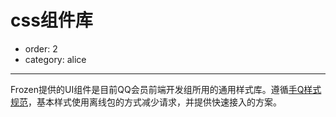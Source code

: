 # css组件库

- order: 2
- category: alice

---

Frozen提供的UI组件是目前QQ会员前端开发组所用的通用样式库。遵循[手Q样式规范](http://isux.oa.com/guide/mqq/vd#545)，基本样式使用离线包的方式减少请求，并提供快速接入的方案。

<script type="text/template" id="alice-module">
    <div class="alice-module">
        <div class="alice-module-head">
            <h2 class="alice-module-title">
                <a href="#"></a>
            </h2>
            <span class="alice-module-version"></span>
            <p class="alice-module-description"></p>
        </div>
    </div>
</script>

<script type="text/template" id="alice-module-demo">
    <div class="alice-module-demo">
        <h3 class="alice-module-subtitle"></h3>
        <div class="alice-module-dom"></div>
        <pre class="alice-module-code"></pre>
    </div>
</script>

<style>
.content{padding: 15px;}
.ui-avatar-tiled{display:inline-block;}
.alice-module {
    border-bottom: 1px solid #eee;    
    padding: 10;
    margin-top: 20px;
    margin-bottom: 50px;
}
.alice-module-head {
    overflow: hidden;
}
.alice-module-title {
    margin: 0;
    font-size: 28px;
    font-family: Trebuchet MS;
    display: inline;
}
.alice-module-title a {
    /*color: #7CAE23;*/
    color: #00a5e0;
    cursor: pointer;
}
.alice-module-link {
    font-size: 14px;
}
.alice-module-version {
    font-size: 12px;
    font-weight: normal;
    margin-left: 0.5em;
    color: #888;
    font-family: Menlo,Monaco,"Courier New",monospace;
}
p.alice-module-description {
    font-size: 14px;
    color: #888;
    margin: 10px 0 20px;
}
.alice-module-demo {
    position: relative;
}
.alice-module-demo:hover {
    background: #fdfdfd;
}
.alice-module-dom {
    margin-bottom: 8px;
    font-size:14px;
}
.alice-module-code {
    margin: 0!important;
}
@media (max-width: 640px){
    .alice-module-code{
    	display:none;
    }
}
h3.alice-module-subtitle {
    margin: 0;
    color: #333;
    display: block;
    padding: 20px 0;
}
.alice-module-sourcecode {
    position: absolute;
    right: 5px;
    top: 0;
    font-size: 12px;
    padding: 5px 10px;
    background: #EFFFE4;
    border-radius: 3px;
    display: none;
    z-index: 99;
    opacity: 0.8;
}

.alice-loading {
    margin-bottom: 20px;
}
.black {
    font-size: 12px;
    padding: 2px;
    border-radius: 2px;
    background: rgba(0, 0, 0, 0.55);
    color: #fff;
}
</style>

<div class="alice-modules"></div>

<script type="text/javascript">
seajs.use(['$', 'gallery/underscore/1.6.0/underscore', 'arale/popup/1.1.6/popup'], function($, _, Popup) {


    $.getJSON('package.json', function(data) {
        
        var deps = $('.side-area li[data-id]');
        _.each(deps, function(dep) {
            var moduleNode = $($('#alice-module').html());
            moduleNode.find('.alice-module-title a')
                .attr('href', 'docs/' + $(dep).data('id'))
                .attr('id', 'modules-' + $(dep).data('id'))
                .html($(dep).data('id'));
            moduleNode.appendTo('.alice-modules');
            var list = substractTitle(moduleNode.find('h2'));

            $.ajax({
                url: 'docs/' + $(dep).data('id'),
                dataType: 'html',
                success: function(data) {
                    data = $(data);
                    moduleNode.find('.alice-module-description')
                        .html(data.find('.entry-content > p:first-child').html());

                    data.find('.nico-insert-code').each(function(index, item) {
                        var demoNode = $($('#alice-module-demo').html());
                        item = $(item);
                        var subtitle = item.prev().html();
                        if (item.prev()[0].tagName !== 'H3' || !subtitle) {
                            subtitle = '默认';
                        }
                        
                        demoNode.find('.alice-module-subtitle').html(subtitle);
                        demoNode.find('.alice-module-dom').html(item.html());
                        
                        // 直接使用目标页面生成的高亮代码，不再动态渲染
                        var codeHtml = item.next('.highlight').find('pre').html();
                        demoNode.find('.alice-module-code').html(codeHtml);

                        moduleNode.find('.alice-loading').remove();
                        demoNode.appendTo(moduleNode);
                    });

                    // 中文关键词，一般放在 keywords 数组的第一个
                    // 在这里写到左边索引栏中
                    moduleNode.find('.alice-module-version')
                    var keywords = data.find('#sidebar-wrapper .keywords').html();
                    if (keywords) {
                        list.find('i').html(keywords);
                    }
                }
            });
        });
        seajs.use('static/side', function(side) {
            side.init();        
        });        
    });
    
    function substractTitle(item) {
        item = item.find('a');
        var list = $($('#list-template').html());
        list.find('a').html(item.html() + list.find('a').html());
        list.find('a').attr('href', '#' + item.attr('id'));
        //list.appendTo('.side-area ul');
        return list;
    }

});
</script>

